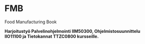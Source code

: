 # FMB
Food Manufacturing Book

**Harjoitustyö Palvelinohjelmointi IIM50300, Ohjelmistosuunnittelu IIO11100 ja Tietokannat TTZC0800 kursseille.**
